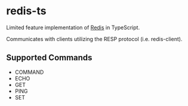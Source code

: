 # redis-ts

Limited feature implementation of [Redis](https://redis.io/) in TypeScript.

Communicates with clients utilizing the RESP protocol (i.e. redis-client).

## Supported Commands

* COMMAND
* ECHO
* GET
* PING
* SET
